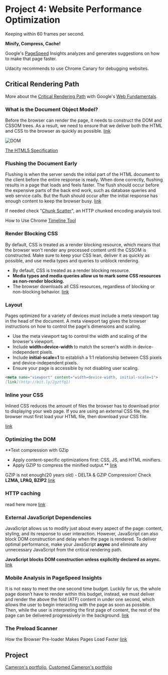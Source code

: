 # Project 4: Website Performance Optimization

Keeping within 60 frames per second.

**Minify, Compress, Cache!**

Google's [PageSpeed](https://developers.google.com/speed/pagespeed/insights) Insights analyzes and generates suggestions on how to make that page faster.

Udacity recommends to use Chrome Canary for debugging websites.

## Critical Rendering Path

More about the [Critical Rendering Path](https://developers.google.com/web/fundamentals/performance/critical-rendering-path/) with Google's [Web Fundamentals](https://developers.google.com/web/fundamentals/).

### What is the Document Object Model?

Before the browser can render the page, it needs to construct the DOM and CSSOM trees. As a result, we need to ensure that we deliver both the HTML and CSS to the browser as quickly as possible. [link](http://bit.ly/1NYSyvT)

![DOM](http://bit.ly/2of6NaT)

[The HTML5 Specification](https://www.w3.org/TR/html5/)

### Flushing the Document Early

Flushing is when the server sends the initial part of the HTML document to the client before the entire response is ready. When done correctly, flushing results in a page that loads and feels faster. The flush should occur before the expensive parts of the back end work, such as database queries and web service calls. But the flush should occur after the initial response has enough content to keep the browser busy. [link](http://bit.ly/2oTAalF)

If needed check "[Chunk Scatter](http://bit.ly/2nv88gF)", an HTTP chunked encoding analysis tool.

How to Use Chrome [Timeline Tool](http://bit.ly/2oPOYT5)

### Render Blocking CSS

By default, CSS is treated as a render blocking resource, which means that the browser won't render any processed content until the CSSOM is constructed. Make sure to keep your CSS lean, deliver it as quickly as possible, and use media types and queries to unblock rendering.

- By default, CSS is treated as a render blocking resource.
- **Media types and media queries allow us to mark some CSS resources as non-render blocking.**
- The browser downloads all CSS resources, regardless of blocking or non-blocking behavior.
[link](http://bit.ly/1ydoYhV)

### Layout

Pages optimized for a variety of devices must include a meta viewport tag in the head of the document. A meta viewport tag gives the browser instructions on how to control the page's dimensions and scaling.

- Use the meta viewport tag to control the width and scaling of the browser's viewport.
- Include **width=device-width** to match the screen's width in device-independent pixels.
- Include **initial-scale=1** to establish a 1:1 relationship between CSS pixels and device-independent pixels.
- Ensure your page is accessible by not disabling user scaling.

```markdown
<meta name="viewport" content="width=device-width, initial-scale=1">
[link](http://bit.ly/2gztfq1)
```

### Inline your CSS

Inlined CSS reduces the amount of files the browser has to download prior to displaying your web page. If you are using an external CSS file, the browser must first load your HTML file, then download your CSS file.

[link](https://varvy.com/pagespeed/inline-small-css.html)

### Optimizing the DOM

**Text compression with GZip
- Apply content-specific optimizations first: CSS, JS, and HTML minifiers.
- Apply GZIP to compress the minified output.** [link](http://bit.ly/1ux5lPs)

GZIP is not enough(20 years old) - DELTA & GZIP Compression! Check **LZMA, LPAQ, BZIP2**
[link](http://bit.ly/2nVVNgO)

### HTTP caching

read here more
[link](http://bit.ly/1OiFrKQ)

### External JavaScript Dependencies

JavaScript allows us to modify just about every aspect of the page: content, styling, and its response to user interaction. However, JavaScript can also block DOM construction and delay when the page is rendered. To deliver optimal performance, make your JavaScript **async** and eliminate any unnecessary JavaScript from the critical rendering path.

**JavaScript blocks DOM construction unless explicitly declared as async.**
[link](http://bit.ly/1rDQkxE)

### Mobile Analysis in PageSpeed Insights

It is not easy to meet the one second time budget. Luckily for us, the whole page doesn’t have to render within this budget, instead, we must deliver and render the above the fold (ATF) content in under one second, which allows the user to begin interacting with the page as soon as possible. Then, while the user is interpreting the first page of content, the rest of the page can be delivered progressively in the background.
[link](http://bit.ly/2oSmojA)

### The Preload Scanner

How the Browser Pre-loader Makes Pages Load Faster
[link](http://bit.ly/2oS9Clj)

## Project

[Cameron's portfolio](http://cameronwp.github.io/udportfolio/), [Customed Cameron's portfolio](https://laurahesse.github.io/udacity-frontend-nanodegree-mobile-portfolio)
